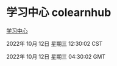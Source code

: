 # 学习中心 colearnhub
[学习中心](http://27.19.33.125:56308/colearnhub/)

2022年 10月 12日 星期三 12:30:02 CST

2022年 10月 12日 星期三 04:30:02 GMT
